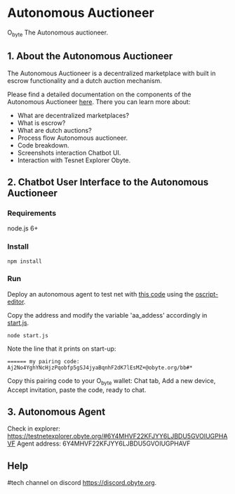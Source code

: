 # Autonomous Auctioneer

O<sub>byte</sub> The Autonomous auctioneer. 


## 1. About the Autonomous Auctioneer

The Autonomous Auctioneer is a decentralized marketplace with built in escrow functionality and a dutch auction mechanism.

Please find a detailed documentation on the components of the Autonomous Auctioneer [here](https://medium.com/@stgtconnectory/autonomous-auctioneer-stuttgart-connectory-hackathon-e5a703c6217a). 
There you can learn more about:

* What are decentralized marketplaces?
* What is escrow?
* What are dutch auctions?
* Process flow Autonomous auctioneer.
* Code breakdown.
* Screenshots interaction Chatbot UI.
* Interaction with Tesnet Explorer Obyte.



## 2. Chatbot User Interface to the Autonomous Auctioneer

### Requirements

node.js 6+

### Install
```
npm install
```
### Run
Deploy an autonomous agent to test net with [this code](./agent_code.txt) using the [oscript-editor](https://oscript-editor.firebaseapp.com/).

Copy the address and modify the variable 'aa_addess' accordingly in [start.js](./start.js).

```
node start.js
```
Note the line that it prints on start-up:
```
====== my pairing code: Aj2No4YghYNcHjzPqobfp5gSJ4jyaBqnhF2dK7lEsMZ+@obyte.org/bb#*
```
Copy this pairing code to your O<sub>byte</sub> wallet: Chat tab, Add a new device, Accept invitation, paste the code, ready to chat.



## 3. Autonomous Agent

Check in explorer: https://testnetexplorer.obyte.org/#6Y4MHVF22KFJYY6LJBDU5GVOIUGPHAVF
Agent address: 6Y4MHVF22KFJYY6LJBDU5GVOIUGPHAVF


## Help

\#tech channel on discord https://discord.obyte.org.
